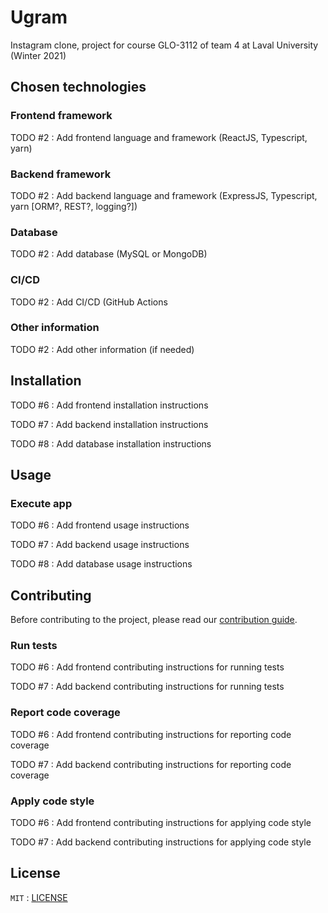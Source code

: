 # Ugram

Instagram clone, project for course GLO-3112 of team 4 at Laval University (Winter 2021)

## Chosen technologies

### Frontend framework

TODO #2 : Add frontend language and framework (ReactJS, Typescript, yarn)

### Backend framework

TODO #2 : Add backend language and framework (ExpressJS, Typescript, yarn [ORM?, REST?, logging?])

### Database

TODO #2 : Add database (MySQL or MongoDB)

### CI/CD

TODO #2 : Add CI/CD (GitHub Actions

### Other information

TODO #2 : Add other information (if needed)

## Installation

TODO #6 : Add frontend installation instructions

TODO #7 : Add backend installation instructions

TODO #8 : Add database installation instructions

## Usage

### Execute app

TODO #6 : Add frontend usage instructions

TODO #7 : Add backend usage instructions

TODO #8 : Add database usage instructions

## Contributing

Before contributing to the project, please read our [contribution guide](CONTRIBUTING.md).

### Run tests

TODO #6 : Add frontend contributing instructions for running tests

TODO #7 : Add backend contributing instructions for running tests

### Report code coverage

TODO #6 : Add frontend contributing instructions for reporting code coverage

TODO #7 : Add backend contributing instructions for reporting code coverage

### Apply code style

TODO #6 : Add frontend contributing instructions for applying code style

TODO #7 : Add backend contributing instructions for applying code style

## License

`MIT` : [LICENSE](LICENSE)
